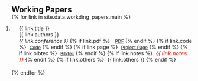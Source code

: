 <h2 id="working_papers" style="margin: 2px 0px -15px;">Working Papers</h2>

<div class="working_papers">
<ol class="bibliography" style="padding-left: 0;">

{% for link in site.data.workding_papers.main %}

<li style="margin-bottom: 1px;">
<div class="pub-row" style="padding-bottom: 5px;">
  <div class="col-sm-12" style="position: relative; padding-right: 15px; padding-left: 20px;">
      <div class="title"><a href="{{ link.pdf }}">{{ link.title }}</a></div>
      <div class="author">{{ link.authors }}</div>
      <div class="periodical" style="display: inline;"><em>{{ link.conference }}</em></div>
      <div class="links" style="display: inline;">
        {% if link.pdf %} 
        <a href="{{ link.pdf }}" class="btn btn-sm z-depth-0" role="button" target="_blank" style="font-size:12px; margin-left: 10px;">PDF</a>
        {% endif %}
        {% if link.code %} 
        <a href="{{ link.code }}" class="btn btn-sm z-depth-0" role="button" target="_blank" style="font-size:12px; margin-left: 5px;">Code</a>
        {% endif %}
        {% if link.page %} 
        <a href="{{ link.page }}" class="btn btn-sm z-depth-0" role="button" target="_blank" style="font-size:12px; margin-left: 5px;">Project Page</a>
        {% endif %}
        {% if link.bibtex %} 
        <a href="{{ link.bibtex }}" class="btn btn-sm z-depth-0" role="button" target="_blank" style="font-size:12px; margin-left: 5px;">BibTex</a>
        {% endif %}
        {% if link.notes %} 
        <strong><i style="color:#e74d3c; margin-left: 5px;">{{ link.notes }}</i></strong>
        {% endif %}
        {% if link.others %} 
        <span style="margin-left: 5px;">{{ link.others }}</span>
        {% endif %}
      </div>
  </div>
</div>
</li>

{% endfor %}

</ol>
</div>
